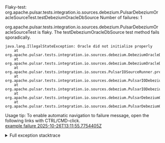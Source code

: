         
Flaky-test: org.apache.pulsar.tests.integration.io.sources.debezium.PulsarDebeziumOracleSourceTest.testDebeziumOracleDbSource
Number of failures: 1

org.apache.pulsar.tests.integration.io.sources.debezium.PulsarDebeziumOracleSourceTest is flaky. The testDebeziumOracleDbSource test method fails sporadically.

```
java.lang.IllegalStateException: Oracle did not initialize properly
	at org.apache.pulsar.tests.integration.io.sources.debezium.DebeziumOracleDbSourceTester.waitForOracleStatus(DebeziumOracleDbSourceTester.java:188)
	at org.apache.pulsar.tests.integration.io.sources.debezium.DebeziumOracleDbSourceTester.prepareSource(DebeziumOracleDbSourceTester.java:157)
	at org.apache.pulsar.tests.integration.io.sources.PulsarIOSourceRunner.prepareSource(PulsarIOSourceRunner.java:113)
	at org.apache.pulsar.tests.integration.io.sources.debezium.PulsarIODebeziumSourceRunner.internalTestSource(PulsarIODebeziumSourceRunner.java:75)
	at org.apache.pulsar.tests.integration.io.sources.debezium.PulsarIODebeziumSourceRunner.testSource(PulsarIODebeziumSourceRunner.java:66)
	at org.apache.pulsar.tests.integration.io.sources.debezium.PulsarDebeziumOracleSourceTest.testDebeziumOracleDbConnect(PulsarDebeziumOracleSourceTest.java:86)
	at org.apache.pulsar.tests.integration.io.sources.debezium.PulsarDebeziumOracleSourceTest.testDebeziumOracleDbSource(PulsarDebeziumOracleSourceTest.java:47)
```

Usage tip: To enable automatic navigation to failure message, open the following links with CTRL/CMD-click.  
[example failure 2025-10-26T13:11:55.7754405Z](https://github.com/apache/pulsar/actions/runs/18817729515/job/53689218411#step:12:5488)  


<details>
<summary>Full exception stacktrace</summary>
<code><pre>
[ERROR] org.apache.pulsar.tests.integration.io.sources.debezium.PulsarDebeziumOracleSourceTest.testDebeziumOracleDbSource -- Time elapsed: 1369 s <<< FAILURE!
java.lang.IllegalStateException: Oracle did not initialize properly
	at org.apache.pulsar.tests.integration.io.sources.debezium.DebeziumOracleDbSourceTester.waitForOracleStatus(DebeziumOracleDbSourceTester.java:188)
	at org.apache.pulsar.tests.integration.io.sources.debezium.DebeziumOracleDbSourceTester.prepareSource(DebeziumOracleDbSourceTester.java:157)
	at org.apache.pulsar.tests.integration.io.sources.PulsarIOSourceRunner.prepareSource(PulsarIOSourceRunner.java:113)
	at org.apache.pulsar.tests.integration.io.sources.debezium.PulsarIODebeziumSourceRunner.internalTestSource(PulsarIODebeziumSourceRunner.java:75)
	at org.apache.pulsar.tests.integration.io.sources.debezium.PulsarIODebeziumSourceRunner.testSource(PulsarIODebeziumSourceRunner.java:66)
	at org.apache.pulsar.tests.integration.io.sources.debezium.PulsarDebeziumOracleSourceTest.testDebeziumOracleDbConnect(PulsarDebeziumOracleSourceTest.java:86)
	at org.apache.pulsar.tests.integration.io.sources.debezium.PulsarDebeziumOracleSourceTest.testDebeziumOracleDbSource(PulsarDebeziumOracleSourceTest.java:47)
	at java.base/jdk.internal.reflect.DirectMethodHandleAccessor.invoke(DirectMethodHandleAccessor.java:103)
	at java.base/java.lang.reflect.Method.invoke(Method.java:580)
	at org.testng.internal.invokers.MethodInvocationHelper.invokeMethod(MethodInvocationHelper.java:139)
	at org.testng.internal.invokers.InvokeMethodRunnable.runOne(InvokeMethodRunnable.java:47)
	at org.testng.internal.invokers.InvokeMethodRunnable.call(InvokeMethodRunnable.java:76)
	at org.testng.internal.invokers.InvokeMethodRunnable.call(InvokeMethodRunnable.java:11)
	at java.base/java.util.concurrent.FutureTask.run(FutureTask.java:317)
	at java.base/java.util.concurrent.ThreadPoolExecutor.runWorker(ThreadPoolExecutor.java:1144)
	at java.base/java.util.concurrent.ThreadPoolExecutor$Worker.run(ThreadPoolExecutor.java:642)
	at java.base/java.lang.Thread.run(Thread.java:1583)

</pre></code>
</details>

